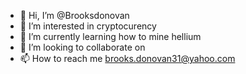 - 👋 Hi, I’m @Brooksdonovan
- 👀 I’m interested in cryptocurency
- 🌱 I’m currently learning how to mine hellium
- 💞️ I’m looking to collaborate on 
- 📫 How to reach me brooks.donovan31@yahoo.com

<!---
Brooksdonovan/Brooksdonovan is a ✨ special ✨ repository because its `README.md` (this file) appears on your GitHub profile.
You can click the Preview link to take a look at your changes.
--->
